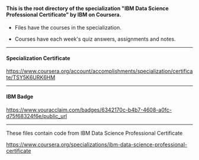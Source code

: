 #### This is the root directory of the specialization "IBM Data Science Professional Certificate" by IBM on Coursera. ####



* Files have the courses in the specialization.

* Courses have each week's quiz answers, assignments and notes.

------------------------------------------------------------

#### Specialization Certificate ####
https://www.coursera.org/account/accomplishments/specialization/certificate/TSY5K6URK6HM

------------------------------------------------------------

#### IBM Badge ####
https://www.youracclaim.com/badges/6342170c-b4b7-4608-a0fc-d75f68324f6e/public_url

------------------------------------------------------------

These files contain code from
IBM Data Science Professional Certificate

https://www.coursera.org/specializations/ibm-data-science-professional-certificate